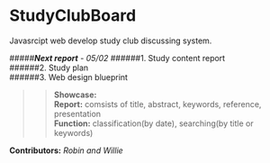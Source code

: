 # StudyClubBoard
Javasrcipt web develop study club discussing system.

#####___Next report___ - _05/02_
######1. Study content report    
######2. Study plan    
######3. Web design blueprint    
>> __Showcase:__   
>> __Report:__ comsists of title, abstract, keywords, reference, presentation   
>> __Function:__ classification(by date), searching(by title or keywords)   

__Contributors:__ _Robin and Willie_
